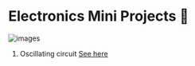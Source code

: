 # Electronics Mini Projects 🔌

![images](https://github.com/user-attachments/assets/6ea2c6d4-bee7-4088-b663-8b2a9a016b80)

1) Oscillating circuit [See here](https://github.com/JohnPaulNaiju/Electronics-Mini-Projects/blob/main/Oscillating-Circuit.md)
